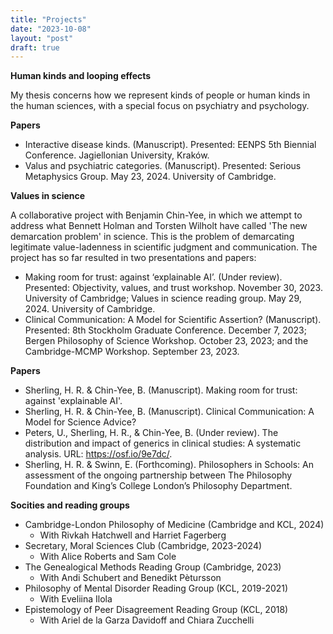 ```yaml
---
title: "Projects"
date: "2023-10-08"
layout: "post"
draft: true
---
```


**Human kinds and looping effects**

My thesis concerns how we represent kinds of people or human kinds in the human sciences, with a special focus on psychiatry and psychology. 

**Papers**

- Interactive disease kinds. (Manuscript). Presented: EENPS 5th Biennial Conference. Jagiellonian University, Kraków. 
- Valus and psychiatric categories. (Manuscript). Presented: Serious Metaphysics Group. May 23, 2024. University of Cambridge. 

**Values in science**

A collaborative project with Benjamin Chin-Yee, in which we attempt to address what Bennett Holman and Torsten Wilholt have called 'The new demarcation problem' in science. This is the problem of demarcating legitimate value-ladenness in scientific judgment and communication. The project has so far resulted in two presentations and papers: 

- Making room for trust: against ‘explainable AI’. (Under review). Presented: Objectivity, values, and trust workshop. November 30, 2023. University of Cambridge; Values in science reading group. May 29, 2024. University of Cambridge. 
- Clinical Communication: A Model for Scientific Assertion? (Manuscript). Presented: 8th Stockholm Graduate Conference. December 7, 2023; Bergen Philosophy of Science Workshop. October 23, 2023; and the Cambridge-MCMP Workshop. September 23, 2023.

**Papers**

- Sherling, H. R. & Chin-Yee, B. (Manuscript). Making room for trust: against 'explainable AI'. 
- Sherling, H. R. & Chin-Yee, B. (Manuscript). Clinical Communication: A Model for Science Advice? 
- Peters, U., Sherling, H. R., & Chin-Yee, B. (Under review). The distribution and impact of generics in clinical studies: A systematic analysis. URL: https://osf.io/9e7dc/.
- Sherling, H. R. & Swinn, E. (Forthcoming). Philosophers in Schools: An assessment of the ongoing partnership between The Philosophy Foundation and King’s College London’s Philosophy Department.

**Socities and reading groups**

- Cambridge-London Philosophy of Medicine (Cambridge and KCL, 2024)
    - With Rivkah Hatchwell and Harriet Fagerberg
- Secretary, Moral Sciences Club (Cambridge, 2023-2024)
    - With Alice Roberts and Sam Cole
- The Genealogical Methods Reading Group (Cambridge, 2023)
    - With Andi Schubert and Benedikt Pètursson
- Philosophy of Mental Disorder Reading Group (KCL, 2019-2021)
    - With Eveliina Ilola
- Epistemology of Peer Disagreement Reading Group (KCL, 2018)
    - With Ariel de la Garza Davidoff and Chiara Zucchelli